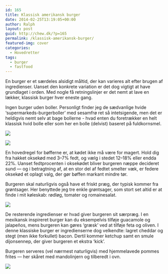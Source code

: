 ```yaml
---
id: 165
title: Klassisk amerikansk burger
date: 2014-02-25T13:19:05+00:00
author: Ralph
layout: post
guid: http://chew.dk/?p=165
permalink: /klassisk-amerikansk-burger/
featured-img: cover
categories:
  - Hovedretter
tags:
  - burger
  - fastfood
---
```

En burger er et særdeles alsidigt måltid, der kan varieres alt efter brugen af ingredienser. Uanset den konkrete variation er det dog vigtigt at have grundlaget i orden. Med nogle få retningslinjer er det nemt at lave en lækker, klassisk burger hver eneste gang.
  
<!--more-->Ingen burger uden boller. Personligt finder jeg de sædvanlige hvide ‘supermarkeds-burgerboller’ med sesamfrø ret så intetsigende, men det er heldigvis nemt selv at bage bollerne - hvad enten du foretrækker en helt klassisk hvid bolle eller som her en bolle (delvist) baseret på fuldkornsmel.

<a href="http://chew.dk/wp-content/uploads/1.jpg"><img src="http://chew.dk/wp-content/uploads/1-1024x680.jpg" /></a>

<a href="http://chew.dk/wp-content/uploads/2.jpg"><img src="http://chew.dk/wp-content/uploads/2-1024x680.jpg" /></a>

En hovedregel for bøfferne er, at kødet ikke må være for magert. Hold dig fra hakket oksekød med 3–7% fedt, og vælg i stedet 12–18% eller endda 22%. Uanset fedtprocenten i oksekødet bliver burgeren næppe decideret sund — og i betragtning af, at en stor del af fedtet smelter væk, er federe oksekød et oplagt valg, der gør bøffen markant mindre tør.

Burgeren skal naturligvis også have et friskt præg, der typisk kommer fra grøntsager. Her benyttede jeg tre enkle grøntsager, som stort set altid er at finde i mit køleskab: rødløg, tomater og romainesalat.

<a href="http://chew.dk/wp-content/uploads/3.jpg"><img src="http://chew.dk/wp-content/uploads/3-1024x680.jpg" /></a>

De resterende ingredienser er hvad giver burgeren sit særpræg. I en mexikansk inspireret burger kan du eksempelvis tilføje guacamole og jalapeños, mens burgeren kan gøres ‘græsk’ ved at tilføje feta og oliven. I denne klassiske burger er ingredienserne dog velkendte: lagret cheddar og stegt (men ikke forkullet) bacon. Dertil kommer ketchup samt en smule dijonsennep, der giver burgeren et ekstra ‘kick’.

Burgeren serveres (vel nærmest naturligvis) med hjemmelavede pommes frites — her skåret med mandolinjern og tilberedt i ovn.

<a href="http://chew.dk/wp-content/uploads/4.jpg"><img src="http://chew.dk/wp-content/uploads/4-1024x681.jpg" /></a>